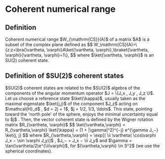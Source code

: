 Coherent numerical range
========================

Definition
----------

Coherent numerical range \$W\_{\\mathrm{CS}}(A)\$ of a matrix \$A\$ is a
subset of the complex plane defined as \$\$
W\_\\mathrm{CS}(A)=\\{z:z=\\bra{\\vartheta, \\varphi}A\\ket{\\vartheta,
\\varphi},\\braket{\\vartheta, \\varphi}{\\vartheta, \\varphi}=1\\},
\$\$ where \$\\ket{\\vartheta, \\varphi}\$ is an SU(2) coherent state.

Definition of \$SU(2)\$ coherent states
---------------------------------------

\$SU(2)\$ coherent states are related to the \$SU(2)\$ algebra of the
components of the angular momentum operator \$J = \\{J_x , J_y , J_z
\\}\$. Let us choose a reference state \$\\ket{\\kappa}\$, usually taken
as the maximal eigenstate \$\\ket{j,j}\$ of the component \$J_z\$ acting
on \$\\mathcal{H}\_d\$ , \$d = 2j + 1\$, \$j = 1/2, 1/3, \\ldots\$. This
state, pointing toward the 'north pole' of the sphere, enjoys the
minimal uncertainty equal to \$j\$ . Then, the vector coherent state is
defined by the Wigner rotation matrix \$R\_{\\vartheta, \\varphi}\$ \$\$
\\ket{\\vartheta,\\varphi} = R\_{\\vartheta,\\varphi} \\ket{\\kappa} =
(1 + \|\\gamma\|^2)^{−j} e^{\\gamma J\_−} \\ket{j, j} \$\$ where
\$R\_{\\vartheta,\\varphi} = \\exp\[( \\ii \\vartheta( \\cos\\varphi J_x
− \\sin \\varphi J_y)\]\$ , \$J\_− = J_x − \\ii J_y\$ and \$\\gamma =
\\tan(\\vartheta/2)e^{\\ii\\varphi}\$, for \$(\\vartheta,\\varphi) \\in
S^2\$ (we use the spherical coordinates).
